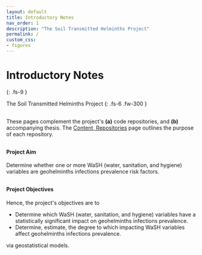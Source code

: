 ```yaml
---
layout: default
title: Introductory Notes
nav_order: 1
description: "The Soil Transmitted Helminths Project"
permalink: /
custom_css:
- figures
---
```


# Introductory Notes
{: .fs-9 }

The Soil Transmitted Helminths Project
{: .fs-6 .fw-300 }


<p style="margin-top: 30px; margin-bottom: 30px">
These pages complement the project's <b>(a)</b> code repositories, and <b>(b)</b> accompanying 
thesis.  The <a href="/hub">Content, Repositories</a> page outlines the purpose of each repository.</p>

#### **Project Aim**
<p style="margin-top: 10px; margin-bottom: 30px">
Determine whether one or more WaSH (water, sanitation, and hygiene) variables are geohelminths infections prevalence risk factors.</p>


#### **Project Objectives**
<p style="margin-top: 10px; margin-bottom: 0px">
Hence, the project's objectives are to</p>

* Determine which WaSH (water, sanitation, and hygiene) variables have a statistically significant impact on geohelminths infections prevalence.
* Determine, estimate, the degree to which impacting WaSH variables affect geohelminths infections prevalence.

via geostatistical models.

<br>
<br>

<br>
<br>

<br>
<br>

<br>
<br>